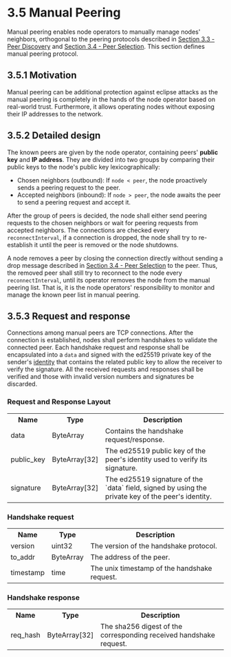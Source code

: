 # 3.5 Manual Peering
Manual peering enables node operators to manually manage nodes' neighbors, orthogonal to the peering protocols described in [Section 3.3 - Peer Discovery](./3.3PeerDiscovery) and [Section 3.4 - Peer Selection](./3.4NeighborSelection). This section defines manual peering protocol.

## 3.5.1 Motivation
Manual peering can be additional protection against eclipse attacks as the manual peering is completely in the hands of the node operator based on real-world trust. Furthermore, it allows operating nodes without exposing their IP addresses to the network.

## 3.5.2 Detailed design
The known peers are given by the node operator, containing peers' **public key** and **IP address**. They are divided into two groups by comparing their public keys to the node's public key lexicographically:
* Chosen neighbors (outbound): If `node < peer`, the node proactively sends a peering request to the peer.
* Accepted neighbors (inbound): If `node > peer`, the node awaits the peer to send a peering request and accept it.

After the group of peers is decided, the node shall either send peering requests to the chosen neighbors or wait for peering requests from accepted neighbors. The connections are checked every `reconnectInterval`, if a connection is dropped, the node shall try to re-establish it until the peer is removed or the node shutdowns.

A node removes a peer by closing the connection directly without sending a drop message described in [Section 3.4 - Peer Selection](./3.4%20Neighbor%20Selection) to the peer. Thus, the removed peer shall still try to reconnect to the node every `reconnectInterval`, until its operator  removes the node from the manual peering list. That is, it is the node operators' responsibility to monitor and manage the known peer list in manual peering.

## 3.5.3 Request and response
Connections among manual peers are TCP connections. After the connection is established, nodes shall perform handshakes to validate the connected peer. Each handshake request and response shall be encapsulated into a `data` and signed with the ed25519 private key of the sender's [identity](#Node_identities) that contains the related public key to allow the receiver to verify the signature. All the received requests and responses shall be verified and those with invalid version numbers and signatures be discarded.

### Request and Response Layout
<table>
     <tr>
         <th>Name</th>
         <th>Type</th>
         <th>Description</th>
     </tr>
     <tr>
         <td>data</td>
         <td>ByteArray</td>
         <td>Contains the handshake request/response.</td>
     </tr>
     <tr>
         <td>public_key</td>
         <td>ByteArray[32]</td>
         <td>The ed25519 public key of the peer's identity used to verify its signature.</td>
     </tr>
     <tr>
         <td>signature</td>
         <td>ByteArray[32]</td>
         <td>The ed25519 signature of the `data` field, signed by using the private key of the peer's identity.</td>
     </tr>
 </table>

### Handshake request
<table>
     <tr>
         <th>Name</th>
         <th>Type</th>
         <th>Description</th>
     </tr>
     <tr>
         <td>version</td>
         <td>uint32</td>
         <td>The version of the handshake protocol.</td>
     </tr>
     <tr>
         <td>to_addr</td>
         <td>ByteArray</td>
         <td>The address of the peer.</td>
     </tr>
     <tr>
         <td>timestamp</td>
         <td>time</td>
         <td>The unix timestamp of the handshake request.</td>
     </tr>
 </table>

 ### Handshake response
<table>
     <tr>
         <th>Name</th>
         <th>Type</th>
         <th>Description</th>
     </tr>
     <tr>
         <td>req_hash</td>
         <td>ByteArray[32]</td>
         <td>The sha256 digest of the corresponding received handshake request.</td>
     </tr>
 </table>
